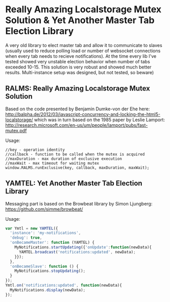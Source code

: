 # Really Amazing Localstorage Mutex Solution &amp; Yet Another Master Tab Election Library
A very old library to elect master tab and allow it to communicate to slaves (usually used to reduce polling load or number of websocket connections when every tab needs to recieve notifications). At the time every lib I've tested showed very unstable election behavior when number of tabs exceeded 10-15. This solution is very robust and showed much better results. Multi-instance setup was designed, but not tested, so beware)

## RALMS: Really Amazing Localstorage Mutex Solution
Based on the code presented by Benjamin Dumke-von der Ehe here: http://balpha.de/2012/03/javascript-concurrency-and-locking-the-html5-localstorage/ which was in turn based on the 1985 paper by Leslie Lamport: http://research.microsoft.com/en-us/um/people/lamport/pubs/fast-mutex.pdf

Usage:
```jslog
//key - operation identity
//callback - function to be called when the mutex is acquired
//maxDuration - max duration of exclusive execution
//maxWait - max timeout for waiting mutex
window.RALMS.runExclusive(key, callback, maxDuration, maxWait);
```

## YAMTEL: Yet Another Master Tab Election Library
Messaging part is based on the Browbeat library by Simon Ljungberg: https://github.com/simme/browbeat/

Usage:
```js
var Ymtl = new YAMTEL({
  'instance': 'my-notifications',
  'debug': true,
  'onBecameMaster': function (YAMTEL) {
    MyNotifications.startUpdating({'onUpdate':function(newData){
      YAMTEL.broadcast('notifications:updated', newData);
    }});
  },
  'onBecameSlave': function () {
    MyNotifications.stopUpdating();
  }
});
Ymtl.on('notifications:updated', function(newData){
  MyNotifications.display(newData);
});
```
